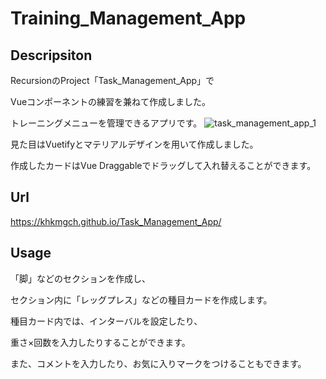 # Training_Management_App

## Descripsiton
RecursionのProject「Task_Management_App」で

Vueコンポーネントの練習を兼ねて作成しました。

トレーニングメニューを管理できるアプリです。
![task_management_app_1](https://user-images.githubusercontent.com/101968115/176995995-472027a0-1138-40a4-9dd4-c2b190a05ba6.png)


見た目はVuetifyとマテリアルデザインを用いて作成しました。

作成したカードはVue Draggableでドラッグして入れ替えることができます。

## Url
https://khkmgch.github.io/Task_Management_App/

## Usage
「脚」などのセクションを作成し、

セクション内に「レッグプレス」などの種目カードを作成します。

種目カード内では、インターバルを設定したり、

重さ×回数を入力したりすることができます。

また、コメントを入力したり、お気に入りマークをつけることもできます。
